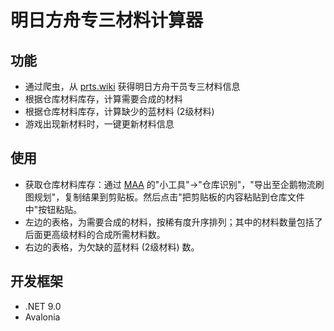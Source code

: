 # 明日方舟专三材料计算器
## 功能
* 通过爬虫，从 [prts.wiki](https://prts.wiki/w/%E9%A6%96%E9%A1%B5) 获得明日方舟干员专三材料信息
* 根据仓库材料库存，计算需要合成的材料
* 根据仓库材料库存，计算缺少的蓝材料 (2级材料)
* 游戏出现新材料时，一键更新材料信息

## 使用
* 获取仓库材料库存：通过 [MAA](https://github.com/MaaAssistantArknights/MaaAssistantArknights) 的"小工具"->"仓库识别"，"导出至企鹅物流刷图规划"，复制结果到剪贴板。然后点击"把剪贴板的内容粘贴到仓库文件中"按钮粘贴。
* 左边的表格，为需要合成的材料，按稀有度升序排列；其中的材料数量包括了后面更高级材料的合成所需材料数。
* 右边的表格，为欠缺的蓝材料 (2级材料) 数。

## 开发框架
* .NET 9.0
* Avalonia
